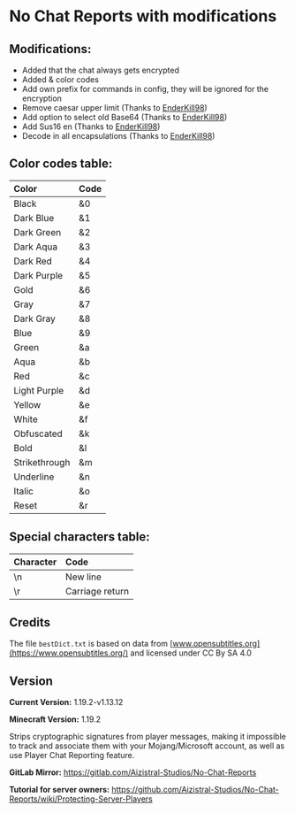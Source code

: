 # No Chat Reports with modifications

## Modifications:
- Added that the chat always gets encrypted
- Added & color codes
- Add own prefix for commands in config, they will be ignored for the encryption
- Remove caesar upper limit (Thanks to [EnderKill98](https://github.com/EnderKill98))
- Add option to select old Base64 (Thanks to [EnderKill98](https://github.com/EnderKill98))
- Add Sus16 en (Thanks to [EnderKill98](https://github.com/EnderKill98))
- Decode in all encapsulations (Thanks to [EnderKill98](https://github.com/EnderKill98))


## Color codes table:
| Color | Code |
|:------|:-----|
| Black | &0 |
| Dark Blue | &1 |
| Dark Green | &2 |
| Dark Aqua | &3 |
| Dark Red | &4 |
| Dark Purple | &5 |
| Gold | &6 |
| Gray | &7 |
| Dark Gray | &8 |
| Blue | &9 |
| Green | &a |
| Aqua | &b |
| Red | &c |
| Light Purple | &d |
| Yellow | &e |
| White | &f |
| Obfuscated | &k |
| Bold | &l |
| Strikethrough | &m |
| Underline | &n |
| Italic | &o |
| Reset | &r |

## Special characters table:
| Character | Code |
|:----------|:----|
| \n        | New line |
| \r        | Carriage return |

## Credits

The file `bestDict.txt` is based on data from [www.opensubtitles.org](https://www.opensubtitles.org/) and licensed under CC By SA 4.0 

## Version

**Current Version:** 1.19.2-v1.13.12

**Minecraft Version:** 1.19.2

Strips cryptographic signatures from player messages, making it impossible to track and associate them with your Mojang/Microsoft account, as well as use Player Chat Reporting feature.

**GitLab Mirror:** https://gitlab.com/Aizistral-Studios/No-Chat-Reports

**Tutorial for server owners:** https://github.com/Aizistral-Studios/No-Chat-Reports/wiki/Protecting-Server-Players
